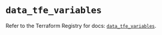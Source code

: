 # `data_tfe_variables`

Refer to the Terraform Registry for docs: [`data_tfe_variables`](https://registry.terraform.io/providers/hashicorp/tfe/0.65.0/docs/data-sources/variables).
